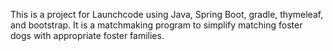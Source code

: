 This is a project for Launchcode using Java, Spring Boot, gradle, thymeleaf, and bootstrap. 
It is a matchmaking program to simplify matching foster dogs with appropriate foster families.
